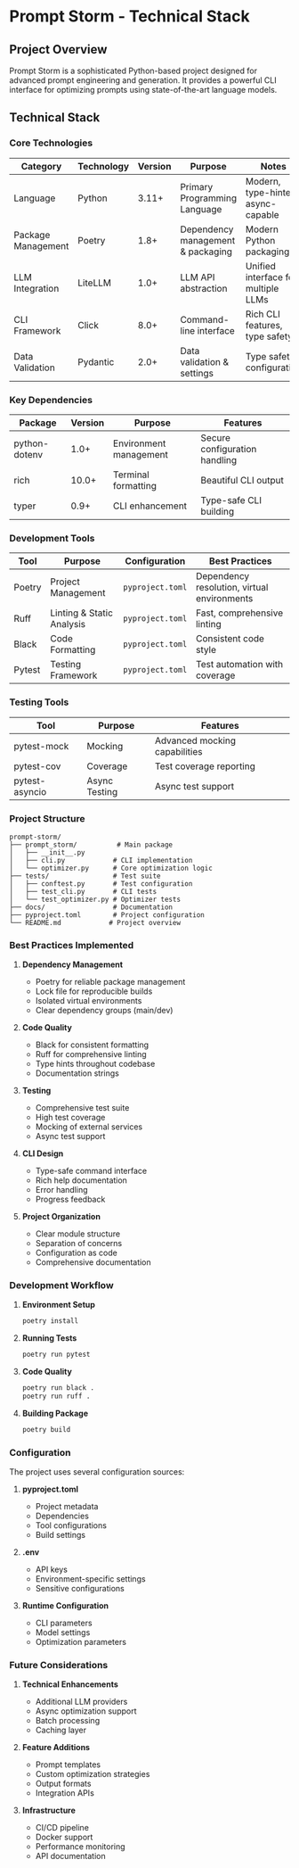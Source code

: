 # Prompt Storm - Technical Stack

## Project Overview
Prompt Storm is a sophisticated Python-based project designed for advanced prompt engineering and generation. It provides a powerful CLI interface for optimizing prompts using state-of-the-art language models.

## Technical Stack

### Core Technologies
| Category | Technology | Version | Purpose | Notes |
|----------|------------|---------|---------|-------|
| Language | Python | 3.11+ | Primary Programming Language | Modern, type-hinted, async-capable |
| Package Management | Poetry | 1.8+ | Dependency management & packaging | Modern Python packaging |
| LLM Integration | LiteLLM | 1.0+ | LLM API abstraction | Unified interface for multiple LLMs |
| CLI Framework | Click | 8.0+ | Command-line interface | Rich CLI features, type safety |
| Data Validation | Pydantic | 2.0+ | Data validation & settings | Type safety, configuration |

### Key Dependencies
| Package | Version | Purpose | Features |
|---------|---------|---------|----------|
| python-dotenv | 1.0+ | Environment management | Secure configuration handling |
| rich | 10.0+ | Terminal formatting | Beautiful CLI output |
| typer | 0.9+ | CLI enhancement | Type-safe CLI building |

### Development Tools
| Tool | Purpose | Configuration | Best Practices |
|------|---------|---------------|----------------|
| Poetry | Project Management | `pyproject.toml` | Dependency resolution, virtual environments |
| Ruff | Linting & Static Analysis | `pyproject.toml` | Fast, comprehensive linting |
| Black | Code Formatting | `pyproject.toml` | Consistent code style |
| Pytest | Testing Framework | `pyproject.toml` | Test automation with coverage |

### Testing Tools
| Tool | Purpose | Features |
|------|---------|----------|
| pytest-mock | Mocking | Advanced mocking capabilities |
| pytest-cov | Coverage | Test coverage reporting |
| pytest-asyncio | Async Testing | Async test support |

### Project Structure
```
prompt-storm/
├── prompt_storm/          # Main package
│   ├── __init__.py
│   ├── cli.py            # CLI implementation
│   └── optimizer.py      # Core optimization logic
├── tests/                # Test suite
│   ├── conftest.py       # Test configuration
│   ├── test_cli.py       # CLI tests
│   └── test_optimizer.py # Optimizer tests
├── docs/                 # Documentation
├── pyproject.toml        # Project configuration
└── README.md            # Project overview
```

### Best Practices Implemented

1. **Dependency Management**
   - Poetry for reliable package management
   - Lock file for reproducible builds
   - Isolated virtual environments
   - Clear dependency groups (main/dev)

2. **Code Quality**
   - Black for consistent formatting
   - Ruff for comprehensive linting
   - Type hints throughout codebase
   - Documentation strings

3. **Testing**
   - Comprehensive test suite
   - High test coverage
   - Mocking of external services
   - Async test support

4. **CLI Design**
   - Type-safe command interface
   - Rich help documentation
   - Error handling
   - Progress feedback

5. **Project Organization**
   - Clear module structure
   - Separation of concerns
   - Configuration as code
   - Comprehensive documentation

### Development Workflow

1. **Environment Setup**
   ```bash
   poetry install
   ```

2. **Running Tests**
   ```bash
   poetry run pytest
   ```

3. **Code Quality**
   ```bash
   poetry run black .
   poetry run ruff .
   ```

4. **Building Package**
   ```bash
   poetry build
   ```

### Configuration

The project uses several configuration sources:

1. **pyproject.toml**
   - Project metadata
   - Dependencies
   - Tool configurations
   - Build settings

2. **.env**
   - API keys
   - Environment-specific settings
   - Sensitive configurations

3. **Runtime Configuration**
   - CLI parameters
   - Model settings
   - Optimization parameters

### Future Considerations

1. **Technical Enhancements**
   - Additional LLM providers
   - Async optimization support
   - Batch processing
   - Caching layer

2. **Feature Additions**
   - Prompt templates
   - Custom optimization strategies
   - Output formats
   - Integration APIs

3. **Infrastructure**
   - CI/CD pipeline
   - Docker support
   - Performance monitoring
   - API documentation
